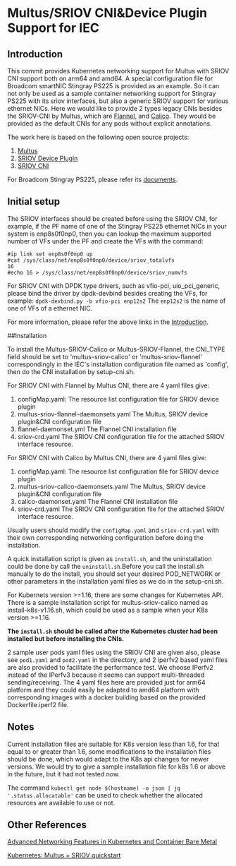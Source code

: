 # Multus/SRIOV CNI&Device Plugin Support for IEC


## Introduction
This commit provides Kubernetes networking support for Multus with SRIOV CNI support both on arm64 and amd64. A special configuration file for Broadcom smartNIC Stingray PS225 is provided as an example. So it can not only be used as a sample container networking support for Stingray PS225 with its sriov interfaces, but also a generic SRIOV support for various ethernet NICs.
Here we would like to provide 2 types legacy CNIs besides the SRIOV-CNI by Multus, which are [Flannel](https://coreos.com/flannel/docs/latest/kubernetes.html), and [Calico](https://docs.projectcalico.org/v3.11/introduction/).
They would be provided as the default CNIs for any pods without explicit annotations.

The work here is based on the following open source projects:
1. [Multus](https://github.com/intel/multus-cni)
1. [SRIOV Device Plugin](https://github.com/intel/sriov-network-device-plugin)
1. [SRIOV CNI](https://github.com/intel/sriov-cni)

For Broadcom Stingray PS225, please refer its [documents](https://github.com/CCX-Stingray/Documentation).


## Initial setup

The SRIOV interfaces should be created before using the SRIOV CNI, for example, if the PF name of one of the Stingray PS225 ethernet NICs in your system is enp8s0f0np0, then you can lookup the maximum supported number of VFs under the PF and create the VFs with the command:

```
#ip link set enp8s0f0np0 up
#cat /sys/class/net/enp8s0f0np0/device/sriov_totalvfs
16
#echo 16 > /sys/class/net/enp8s0f0np0/device/sriov_numvfs
```
For SRIOV CNI with DPDK type drivers, such as vfio-pci, uio_pci_generic, please bind the driver by dpdk-devbind besides creating the VFs, for example:
```dpdk-devbind.py -b vfio-pci enp12s2```
The `enp12s2` is the name of one of VFs of a ethernet NIC.

For more information, please refer the above links in the [Introduction](#Introduction).

##Installation

To install the Multus-SRIOV-Calico or Multus-SRIOV-Flannel, the CNI_TYPE field should be set to 'multus-sriov-calico'
or 'multus-sriov-flannel' correspondingly in the IEC's installation configuration file named as 'config', then do the
CNI installation by setup-cni.sh.

For SRIOV CNI with Flannel by Multus CNI, there are 4 yaml files give:
1. configMap.yaml:
The resource list configuration file for SRIOV device plugin
1. multus-sriov-flannel-daemonsets.yaml
The Multus, SRIOV device plugin&CNI configuration file
1. flannel-daemonset.yml
The Flannel CNI installation file
1. sriov-crd.yaml
The SRIOV CNI configuration file for the attached SRIOV interface resource.

For SRIOV CNI with Calico by Multus CNI, there are 4 yaml files give:
1. configMap.yaml:
The resource list configuration file for SRIOV device plugin
1. multus-sriov-calico-daemonsets.yaml
The Multus, SRIOV device plugin&CNI configuration file
1. calico-daemonset.yaml
The Flannel CNI installation file
1. sriov-crd.yaml
The SRIOV CNI configuration file for the attached SRIOV interface resource.

Usually users should modify the `configMap.yaml` and `sriov-crd.yaml` with their own corresponding networking configuration before doing the installation.

A quick installation script is given as `install.sh`, and the uninstallation could be done by call the `uninstall.sh`.Before you call the install.sh manually to do the install, you should set your desired POD_NETWORK or other parameters in the installation yaml files as we do in the setup-cni.sh.

For Kubernets version >=1.16, there are some changes for Kubernetes API. There is a sample installation script for multus-sriov-calico named as install-k8s-v1.16.sh, which could be used as a sample when your K8s version >=1.16.

**The `install.sh` should be called after the Kubernetes cluster had been installed but before installing the CNIs.**

2 sample user pods yaml files using the SRIOV CNI are given also, please see `pod1.yaml` and `pod2.yaml` in the directory, and 2 iperfv2 based yaml files are also provided to facilitate the performance test. We choose IPerfv2 instead of the IPerfv3 because it seems can support multi-threaded sending/receiving. The 4 yaml files here are provided just for arm64 platform and they could easily be adapted to amd64 platform with corresponding images with a docker building based on the provided Dockerfile.iperf2 file.


## Notes
Current installation files are suitable for K8s version less than 1.6, for that equal to or greater than 1.6, some modifications to the installation files should be done, which would adapt to the K8s api changes for newer versions.
We would try to give a sample installation file for k8s 1.6 or above in the future, but it had not tested now.

The command `kubectl get node $(hostname) -o json | jq '.status.allocatable'` can be used to check whether the allocated resources are available to use or not.

## Other References
[Advanced Networking Features in
Kubernetes and Container Bare Metal](https://builders.intel.com/docs/networkbuilders/adv-network-features-in-kubernetes-app-note.pdf)

[Kubernetes: Multus + SRIOV quickstart](https://zshisite.wordpress.com/2018/11/15/kubernetes-multus-sriov-quickstart/)

